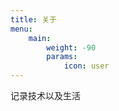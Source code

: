 ```yaml
---
title: 关于
menu:
    main: 
        weight: -90
        params:
            icon: user
---
```


记录技术以及生活

